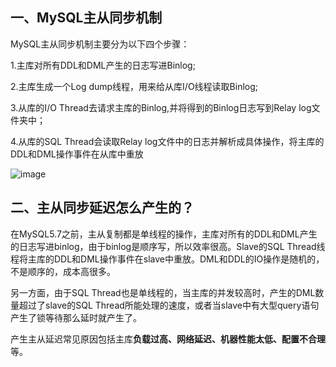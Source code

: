 ## 一、MySQL主从同步机制
MySQL主从同步机制主要分为以下四个步骤：

1.主库对所有DDL和DML产生的日志写进Binlog;

2.主库生成一个Log dump线程，用来给从库I/O线程读取Binlog;

3.从库的I/O Thread去请求主库的Binlog,并将得到的Binlog日志写到Relay log文件夹中；

4.从库的SQL Thread会读取Relay log文件中的日志并解析成具体操作，将主库的DDL和DML操作事件在从库中重放

![image](https://user-images.githubusercontent.com/44181286/131312995-f87db411-c067-4bdb-a4d9-646d8c0eedfa.png)

## 二、主从同步延迟怎么产生的？
在MySQL5.7之前，主从复制都是单线程的操作，主库对所有的DDL和DML产生的日志写进binlog，由于binlog是顺序写，所以效率很高。Slave的SQL Thread线程将主库的DDL和DML操作事件在slave中重放。DML和DDL的IO操作是随机的，不是顺序的，成本高很多。

另一方面，由于SQL Thread也是单线程的，当主库的并发较高时，产生的DML数量超过了slave的SQL Thread所能处理的速度，或者当slave中有大型query语句产生了锁等待那么延时就产生了。

产生主从延迟常见原因包括主库**负载过高、网络延迟、机器性能太低、配置不合理**等。

